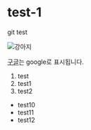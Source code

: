 # test-1
git test



![강아지](http://image.dongascience.com/Photo/2017/03/14900752352661.jpg)

[구글](https://www.google.com/)는 google로 표시됩니다.
1. test
2. test1
3. test2

- test10
- test11
- test12
